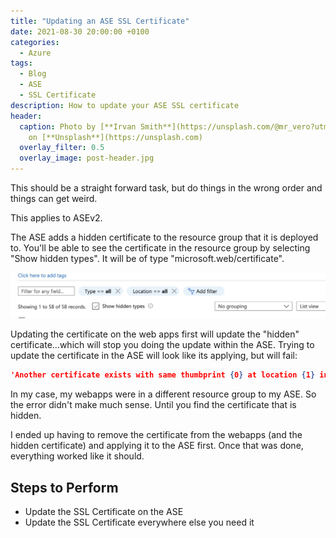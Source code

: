 ```yaml
---
title: "Updating an ASE SSL Certificate"
date: 2021-08-30 20:00:00 +0100
categories:
  - Azure
tags:
  - Blog
  - ASE
  - SSL Certificate
description: How to update your ASE SSL certificate
header:
  caption: Photo by [**Irvan Smith**](https://unsplash.com/@mr_vero?utm_source=unsplash&utm_medium=referral&utm_content=creditCopyText)
    on [**Unsplash**](https://unsplash.com)
  overlay_filter: 0.5
  overlay_image: post-header.jpg
---
```

This should be a straight forward task, but do things in the wrong order and things can get weird.

This applies to ASEv2.

The ASE adds a hidden certificate to the resource group that it is deployed to. You'll be able to see the certificate in the resource group by selecting "Show hidden types". It will be of type "microsoft.web/certificate".

![Azure resource setting](hidden-resources.jpg)

Updating the certificate on the web apps first will update the "hidden" certificate...which will stop you doing the update within the ASE. Trying to update the certificate in the ASE will look like its applying, but will fail:
```json
'Another certificate exists with same thumbprint {0} at location {1} in the Resource Group {2}.'
```
In my case, my webapps were in a different resource group to my ASE. So the error didn't make much sense. Until you find the certificate that is hidden.

I ended up having to remove the certificate from the webapps (and the hidden certificate) and applying it to the ASE first. Once that was done, everything worked like it should.

## Steps to Perform
- Update the SSL Certificate on the ASE
- Update the SSL Certificate everywhere else you need it
